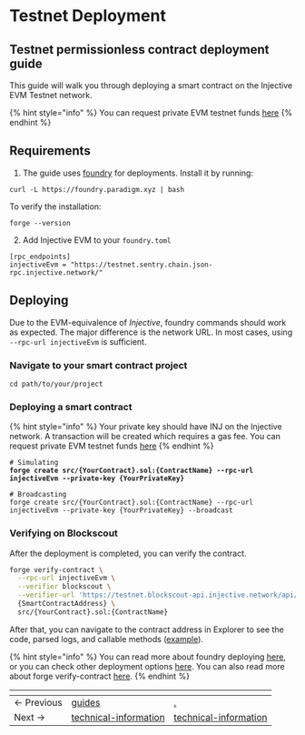 # Testnet Deployment

## Testnet permissionless contract deployment guide&#x20;

This guide will walk you through deploying a smart contract on the Injective EVM Testnet network.

{% hint style="info" %}
You can request private EVM testnet funds [here](https://testnet.faucet.injective.network/)
{% endhint %}

## Requirements

1. The guide uses [foundry](https://book.getfoundry.sh/) for deployments. Install it by running:

```
curl -L https://foundry.paradigm.xyz | bash
```

To verify the installation:

```
forge --version
```

2. Add Injective EVM to your `foundry.toml`

```
[rpc_endpoints]
injectiveEvm = "https://testnet.sentry.chain.json-rpc.injective.network/"
```

## Deploying

Due to the EVM-equivalence of _Injective_, foundry commands should work as expected. The major difference is the network URL. In most cases, using `--rpc-url injectiveEvm` is sufficient.

### Navigate to your smart contract project

```
cd path/to/your/project
```

### Deploying a smart contract <a href="#deploying-a-smart-contract" id="deploying-a-smart-contract"></a>

{% hint style="info" %}
Your private key should have INJ on the Injective network. A transaction will be created which requires a gas fee. You can request private EVM testnet funds [here](https://testnet.faucet.injective.network/)
{% endhint %}

<pre class="language-bash"><code class="lang-bash"># Simulating
<strong>forge create src/{YourContract}.sol:{ContractName} --rpc-url injectiveEvm --private-key {YourPrivateKey}
</strong>
# Broadcasting
forge create src/{YourContract}.sol:{ContractName} --rpc-url injectiveEvm --private-key {YourPrivateKey} --broadcast
</code></pre>

### Verifying on Blockscout

After the deployment is completed, you can verify the contract.&#x20;

```bash
forge verify-contract \
  --rpc-url injectiveEvm \
  --verifier blockscout \
  --verifier-url 'https://testnet.blockscout-api.injective.network/api/' \
  {SmartContractAddress} \
  src/{YourContract}.sol:{ContractName}
```

After that, you can navigate to the contract address in Explorer to see the code, parsed logs, and callable methods ([example](https://k8s.testnet.evm.blockscout.injective.network/address/0x2f9f80b89ef4C9AaBcd630E62B740d6a2f3065E4)).

{% hint style="info" %}
You can read more about foundry deploying [here](https://book.getfoundry.sh/forge/deploying), or you can check other deployment options [here](https://book.getfoundry.sh/reference/forge/forge-create). You can also read more about forge verify-contract [here](https://book.getfoundry.sh/reference/forge/forge-verify-contract).
{% endhint %}





<table data-card-size="large" data-view="cards" data-full-width="false"><thead><tr><th></th><th data-type="content-ref"></th><th data-hidden data-card-target data-type="content-ref"></th></tr></thead><tbody><tr><td>← Previous</td><td><a href="../../../guides/">guides</a></td><td><a href="./">.</a></td></tr><tr><td>Next → </td><td><a href="../technical-information/">technical-information</a></td><td><a href="../technical-information/">technical-information</a></td></tr></tbody></table>
